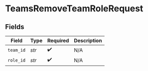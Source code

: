 # TeamsRemoveTeamRoleRequest


## Fields

| Field              | Type               | Required           | Description        |
| ------------------ | ------------------ | ------------------ | ------------------ |
| `team_id`          | *str*              | :heavy_check_mark: | N/A                |
| `role_id`          | *str*              | :heavy_check_mark: | N/A                |